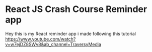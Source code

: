 # React JS Crash Course Reminder app

Hey this is my React reminder app i made following this tutorial https://www.youtube.com/watch?v=w7ejDZ8SWv8&ab_channel=TraversyMedia
